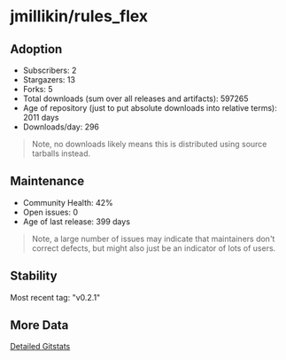 # jmillikin/rules_flex

## Adoption

- Subscribers: 2
- Stargazers: 13
- Forks: 5
- Total downloads (sum over all releases and artifacts): 597265
- Age of repository (just to put absolute downloads into relative terms): 2011 days
- Downloads/day: 296

> Note, no downloads likely means this is distributed using source tarballs instead.

## Maintenance

- Community Health: 42%
- Open issues: 0
- Age of last release: 399 days

> Note, a large number of issues may indicate that maintainers don't correct defects, but might also
> just be an indicator of lots of users.

## Stability

Most recent tag: "v0.2.1"

## More Data

[Detailed Gitstats](/bazel-catalog/gitstats/jmillikin/rules_flex)

